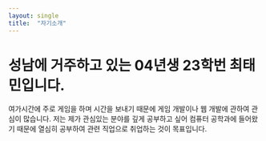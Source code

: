 ```yaml
---
layout: single
title:  "자기소개"
---
```

# 성남에 거주하고 있는 04년생 23학번 최태민입니다.

여가시간에 주로 게임을 하며 시간을 보내기 때문에 게임 개발이나 웹 개발에 관하여 관심이 많습니다.
저는 제가 관심있는 분야를 깊게 공부하고 싶어 컴퓨터 공학과에 들어왔기 때문에 열심히 공부하여 관련 직업으로 취업하는 것이 목표입니다.
